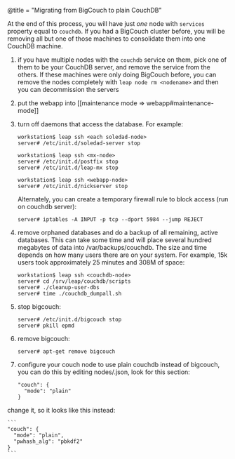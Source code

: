 @title = "Migrating from BigCouch to plain CouchDB"

At the end of this process, you will have just *one* node with `services` property equal to `couchdb`. If you had a BigCouch cluster before, you will be removing all but one of those machines to consolidate them into one CouchDB machine.

1. if you have multiple nodes with the `couchdb` service on them, pick one of them to be your CouchDB server, and remove the service from the others. If these machines were only doing BigCouch before, you can remove the nodes completely with `leap node rm <nodename>` and then you can decommission the servers

1. put the webapp into [[maintenance mode => webapp#maintenance-mode]]

1. turn off daemons that access the database. For example:

    ```
    workstation$ leap ssh <each soledad-node>
    server# /etc/init.d/soledad-server stop

    workstation$ leap ssh <mx-node>
    server# /etc/init.d/postfix stop
    server# /etc/init.d/leap-mx stop

    workstation$ leap ssh <webapp-node>
    server# /etc/init.d/nickserver stop
    ```

    Alternately, you can create a temporary firewall rule to block access (run on couchdb server):

    ```
    server# iptables -A INPUT -p tcp --dport 5984 --jump REJECT
    ```

1. remove orphaned databases and do a backup of all remaining, active databases. This can take some time and will place several hundred megabytes of data into /var/backups/couchdb. The size and time depends on how many users there are on your system. For example, 15k users took approximately 25 minutes and 308M of space:

    ```
    workstation$ leap ssh <couchdb-node>
    server# cd /srv/leap/couchdb/scripts
    server# ./cleanup-user-dbs
    server# time ./couchdb_dumpall.sh
    ```

1. stop bigcouch:

    ```
    server# /etc/init.d/bigcouch stop
    server# pkill epmd
    ```

1. remove bigcouch:

    ```
    server# apt-get remove bigcouch
    ```

1. configure your couch node to use plain couchdb instead of bigcouch, you can do this by editing nodes/<couch-node>.json, look for this section:

    ```
    "couch": {
      "mode": "plain"
    }
    ```

change it, so it looks like this instead:

    ```
    "couch": {
      "mode": "plain",
      "pwhash_alg": "pbkdf2"
    }
    ```

